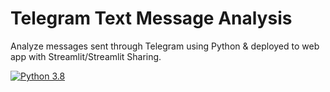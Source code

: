 # Telegram Text Message Analysis

Analyze messages sent through Telegram using Python & deployed to web app with Streamlit/Streamlit Sharing.

[![Python 3.8](https://img.shields.io/badge/python-3.8-blue.svg)](https://www.python.org/downloads/release/python-380/)
